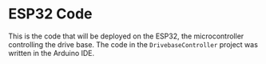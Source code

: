 # ESP32 Code
This is the code that will be deployed on the ESP32, the microcontroller controlling the drive base. The code in the `DrivebaseController` project was written in the Arduino IDE.